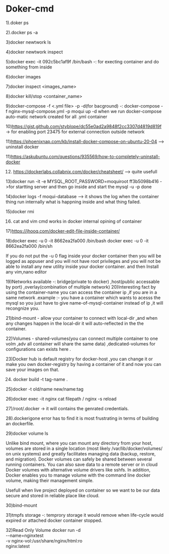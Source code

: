 # Doker-cmd

1).doker ps

2).docker ps -a

3)docker newtwork ls

4)docker newtwork inspect <newtwork name>

5)docker exec -it <container-id>092c5bc1af9f /bin/bash  -: for execting container and do something from inside
  
6)docker images
  
7)docker inspect <images_name>
  
8)docker kill/stop <container_name>
  
9)docker-compose -f <.yml file> -p <networkName> -d(for bacground) -: docker-compose -f nginx-mysql-compose.yml -p moqui up -d
when we run docker-compose auto-matic network created for all .yml container 
  
10)https://gist.github.com/styblope/dc55e0ad2a9848f2cc3307d4819d819f -> for enabling port 23475 for external connection outside network
  
11)https://phoenixnap.com/kb/install-docker-compose-on-ubuntu-20-04  --> uninstall docker
  
11)https://askubuntu.com/questions/935569/how-to-completely-uninstall-docker

12) https://dockerlabs.collabnix.com/docker/cheatsheet/  --> quite usefull

13)docker run -it -e MYSQL_ROOT_PASSWORD=moquiroot ff3b5098b416 ->for startting server and then go inside and start the mysql -u -p done

14)docker logs -f moqui-database<container-name>  --> it shows the log when the container thing run internally what is happning inside and what thing failed.

15)docker rmi <image-id>

16) cat and vim cmd works in docker internal opining of container

17)https://jhooq.com/docker-edit-file-inside-container/
  
18)docker exec -u 0 -it 8662ea2fa000 /bin/bash
docker exec -u 0 -it 8662ea2fa000 /bin/sh

If you do not put the -u 0 flag inside your docker container then you will be logged as appuser and you will not have root privileges and you will not be able to install any new utility inside your docker container.
and then Install any vim,nano editor

19)Networks available -: bridge(private to docker) ,host(public accessable by port) ,overlay(combination of multiple network)
20)Interesting fact by using the container-name you can access the container ip ,if you are in a same network .example :- you have a container which wants to acesss the mysql so you just have to give name-of-mysql-container instead of ip ,it will recongnize you.
  
21)bind-mount - allow your container to connect with local-dir ,and when any changes happen in the local-dir it will auto-reflected in the the container.
  
22)Volumes - shared-volumes(you can connect multiple container to one volm ,adv all container will share the same data) ,dedicated-volumes for configurations can exists here .
  
23)Docker hub is default registry for docker-host ,you can change it or make you own docker-registry by having a container of it and now you can save your images on that.
  
24) docker build -t tag-name .

25)docker -t old/name new/name:tag

26)docker exec -it nginx cat filepath / nginx -s reload

27)/root/.docker -> it will contains the genrated credentials.

28).dockerigone error has to find it is most frustrating in terms of building an dockerfile.

29)docker volume ls

Unlike bind mount, where you can mount any directory from your host, volumes are stored in a single location (most likely /var/lib/docker/volumes/ on unix systems) and greatly facilitates managing data (backup, restore, and migration). Docker volumes can safely be shared between several running containers.
You can also save data to a remote server or in cloud Docker volumes with alternative volume drivers like sshfs.
In addition, Docker enables you to manage volume with the command line docker volume, making their management simple.

Usefull when live project deployed on container so we want to be our data secure and stored in reliable place like cloud.

30)bind-mount
  
31)tmpfs storage -: temprory storage it would remove when life-cycle would expired or attached docker container stopped.   

32)Read Only Volume
docker run -d \
  --name=nginxtest \
  -v nginx-vol:/usr/share/nginx/html:ro \
  nginx:latest
